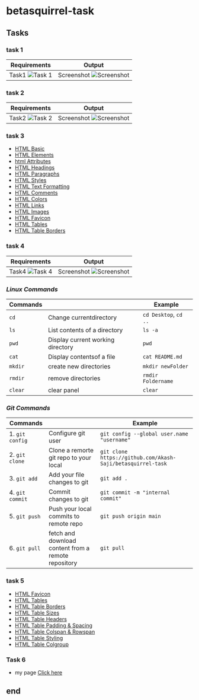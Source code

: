 # betasquirrel-task

## Tasks

### **task 1**

| Requirements                             | Output                                                  |
| ---------------------------------------- | ------------------------------------------------------- |
| Task1 ![Task 1](task-1/images/req1.jpg)  | Screenshot ![Screenshot](task-1/image/Screenshot.png)  |

### **task 2**

| Requirements                            | Output                                                  |
| --------------------------------------- | ------------------------------------------------------- |
| Task2 ![Task 2](task-2/images/req.jpg)  | Screenshot ![Screenshot](task-2/image/Screenshot.png)  |

### **task 3**

- [HTML Basic](https://www.w3schools.com/html/default.asp)
- [HTML Elements](https://www.w3schools.com/html/html_basic.asp)
- [html Attributes](https://www.w3schools.com/html/html_attributes.asp)
- [HTML Headings](https://www.w3schools.com/html/html_headings.asp)
- [HTML Paragraphs](https://www.w3schools.com/html/html_paragraphs.asp)
- [HTML Styles](https://www.w3schools.com/html/html_styles.asp)
- [HTML Text Formatting](https://www.w3schools.com/html/html_formatting.asp)
- [HTML Comments](https://www.w3schools.com/html/html_comments.asp)
- [HTML Colors](https://www.w3schools.com/html/html_colors.asp)
- [HTML Links](https://www.w3schools.com/html/html_links.asp)
- [HTML Images](https://www.w3schools.com/html/html_images.asp)
- [HTML Favicon](https://www.w3schools.com/html/html_favicon.asp)
- [HTML Tables](https://www.w3schools.com/html/html_tables.asp)
- [HTML Table Borders](https://www.w3schools.com/html/html_table_borders.asp)

### **task 4**

| Requirements                              | Output                                           |
| ----------------------------------------- | ------------------------------------------------ |
| Task4 ![Task 4](task-4/images/input.jpg)  | Screenshot ![Screenshot](task-4/image/Screenshot.png)  |

### _Linux Commands_

| Commands |                                   | Example               |
| -------- | --------------------------------- | --------------------- |
| `cd`     | Change currentdirectory           | `cd Desktop`, `cd ..` |
| `ls`     | List contents of a directory      | `ls -a`               |
| `pwd`    | Display current working directory | `pwd`                 |
| `cat`    | Display contentsof a file         | `cat README.md`       |
| `mkdir`  | create new directories            | `mkdir newFolder`     |
| `rmdir`  | remove directories                | `rmdir Foldername`    |
| `clear`  | clear panel                       | `clear`               |

### _Git Commands_

| Commands        |                                                     | Example                                                     |
| --------------- | --------------------------------------------------- | ----------------------------------------------------------- |
| 1. `git config` | Configure git user                                  | `git config --global user.name "username"`                  |
| 2. `git clone`  | Clone a remorte git repo to your local              | `git clone https://github.com/Akash-Saji/betasquirrel-task` |
| 3. `git add`    | Add your file changes to git                        | `git add .`                                                 |
| 4. `git commit` | Commit changes to git                               | `git commit -m "internal    commit"`                        |
| 5. `git push`   | Push your local commits to remote repo              | `git push origin main`                                      |
| 6. `git pull`   | fetch and download content from a remote repository | `git pull`                                                  |

### **task 5**

- [HTML Favicon](https://www.w3schools.com/html/html_favicon.asp)
- [HTML Tables](https://www.w3schools.com/html/html_tables.asp)
- [HTML Table Borders](https://www.w3schools.com/html/html_table_borders.asp)
- [HTML Table Sizes](https://www.w3schools.com/html/html_table_sizes.asp)
- [HTML Table Headers](https://www.w3schools.com/html/html_table_headers.asp)
- [HTML Table Padding & Spacing](https://www.w3schools.com/html/html_table_padding_spacing.asp)
- [HTML Table Colspan & Rowspan](https://www.w3schools.com/html/html_table_colspan_rowspan.asp)
- [HTML Table Styling](https://www.w3schools.com/html/html_table_styling.asp)
- [HTML Table Colgroup](https://www.w3schools.com/html/html_table_colgroup.asp)

### **Task 6**

- my page [Click here](https://akhilpa1.github.io/betasquirrel-tasks/)

## end
